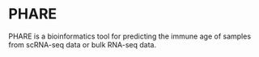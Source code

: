 # PHARE
PHARE is a bioinformatics tool for predicting the immune age of samples from scRNA-seq data or bulk RNA-seq data.
